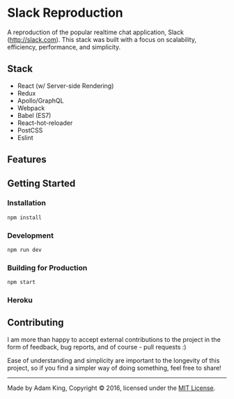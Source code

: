 # Slack Reproduction
A reproduction of the popular realtime chat application, Slack (http://slack.com). This stack was built with a focus on scalability, efficiency, performance, and simplicity.

## Stack
- React (w/ Server-side Rendering)
- Redux
- Apollo/GraphQL
- Webpack
- Babel (ES7)
- React-hot-reloader
- PostCSS
- Eslint

## Features

## Getting Started
### Installation
```bash
npm install
```

### Development
```bash
npm run dev
```

### Building for Production
```bash
npm start
```

### Heroku

## Contributing
I am more than happy to accept external contributions to the project in the form of feedback, bug reports, and of course - pull requests :)

Ease of understanding and simplicity are important to the longevity of this project, so if you find a simpler way of doing something, feel free to share!

--- 

Made by Adam King, Copyright © 2016, licensed under the [MIT License](https://github.com/adamjking3/Slack-Reproduction/blob/master/LICENSE).
